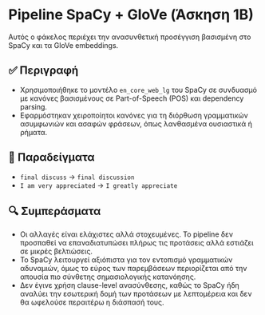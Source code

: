 # Pipeline SpaCy + GloVe (Άσκηση 1B)

Αυτός ο φάκελος περιέχει την ανασυνθετική προσέγγιση βασισμένη στο SpaCy και τα GloVe embeddings.

## ✅ Περιγραφή

- Χρησιμοποιήθηκε το μοντέλο `en_core_web_lg` του SpaCy σε συνδυασμό με κανόνες βασισμένους σε Part-of-Speech (POS) και dependency parsing.
- Εφαρμόστηκαν χειροποίητοι κανόνες για τη διόρθωση γραμματικών ασυμφωνιών και ασαφών φράσεων, όπως λανθασμένα ουσιαστικά ή ρήματα.

## 📌 Παραδείγματα

- `final discuss` → `final discussion`
- `I am very appreciated` → `I greatly appreciate`

## 🔍 Συμπεράσματα

- Οι αλλαγές είναι ελάχιστες αλλά στοχευμένες. Το pipeline δεν προσπαθεί να επαναδιατυπώσει πλήρως τις προτάσεις αλλά εστιάζει σε μικρές βελτιώσεις.
- Το SpaCy λειτουργεί αξιόπιστα για τον εντοπισμό γραμματικών αδυναμιών, όμως το εύρος των παρεμβάσεων περιορίζεται από την απουσία πιο σύνθετης σημασιολογικής κατανόησης.
- Δεν έγινε χρήση clause-level ανασύνθεσης, καθώς το SpaCy ήδη αναλύει την εσωτερική δομή των προτάσεων με λεπτομέρεια και δεν θα ωφελούσε περαιτέρω η διάσπασή τους.

